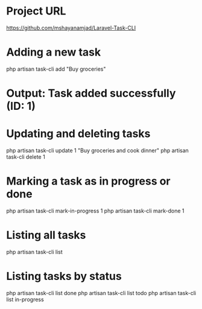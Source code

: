 # Project URL

https://github.com/mshayanamjad/Laravel-Task-CLI

# Adding a new task

php artisan task-cli add "Buy groceries"

# Output: Task added successfully (ID: 1)

# Updating and deleting tasks

php artisan task-cli update 1 "Buy groceries and cook dinner"
php artisan task-cli delete 1

# Marking a task as in progress or done

php artisan task-cli mark-in-progress 1
php artisan task-cli mark-done 1

# Listing all tasks

php artisan task-cli list

# Listing tasks by status

php artisan task-cli list done
php artisan task-cli list todo
php artisan task-cli list in-progress
